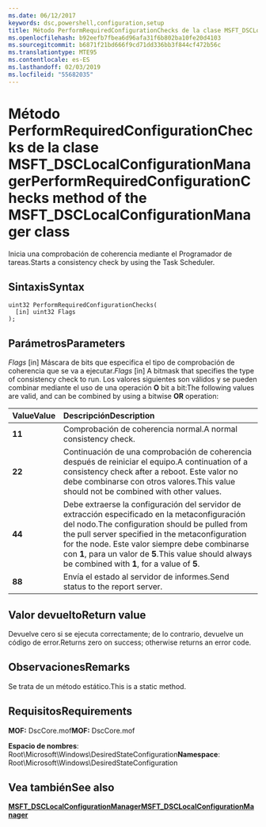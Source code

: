 ```yaml
---
ms.date: 06/12/2017
keywords: dsc,powershell,configuration,setup
title: Método PerformRequiredConfigurationChecks de la clase MSFT_DSCLocalConfigurationManager
ms.openlocfilehash: b92eefb7fbea6d96afa31f6b802ba10fe20d4103
ms.sourcegitcommit: b6871f21bd666f9cd71dd336bb3f844cf472b56c
ms.translationtype: MTE95
ms.contentlocale: es-ES
ms.lasthandoff: 02/03/2019
ms.locfileid: "55682035"
---
```

# <a name="performrequiredconfigurationchecks-method-of-the-msftdsclocalconfigurationmanager-class"></a><span data-ttu-id="580f3-103">Método PerformRequiredConfigurationChecks de la clase MSFT_DSCLocalConfigurationManager</span><span class="sxs-lookup"><span data-stu-id="580f3-103">PerformRequiredConfigurationChecks method of the MSFT_DSCLocalConfigurationManager class</span></span>

<span data-ttu-id="580f3-104">Inicia una comprobación de coherencia mediante el Programador de tareas.</span><span class="sxs-lookup"><span data-stu-id="580f3-104">Starts a consistency check by using the Task Scheduler.</span></span>

## <a name="syntax"></a><span data-ttu-id="580f3-105">Sintaxis</span><span class="sxs-lookup"><span data-stu-id="580f3-105">Syntax</span></span>

```mof
uint32 PerformRequiredConfigurationChecks(
  [in] uint32 Flags
);
```

## <a name="parameters"></a><span data-ttu-id="580f3-106">Parámetros</span><span class="sxs-lookup"><span data-stu-id="580f3-106">Parameters</span></span>

<span data-ttu-id="580f3-107">*Flags* \[in\] Máscara de bits que especifica el tipo de comprobación de coherencia que se va a ejecutar.</span><span class="sxs-lookup"><span data-stu-id="580f3-107">*Flags* \[in\] A bitmask that specifies the type of consistency check to run.</span></span> <span data-ttu-id="580f3-108">Los valores siguientes son válidos y se pueden combinar mediante el uso de una operación **O** bit a bit:</span><span class="sxs-lookup"><span data-stu-id="580f3-108">The following values are valid, and can be combined by using a bitwise **OR** operation:</span></span>

|<span data-ttu-id="580f3-109">Value</span><span class="sxs-lookup"><span data-stu-id="580f3-109">Value</span></span> |<span data-ttu-id="580f3-110">Descripción</span><span class="sxs-lookup"><span data-stu-id="580f3-110">Description</span></span> |
|:--- |:---|
|<span data-ttu-id="580f3-111">**1**</span><span class="sxs-lookup"><span data-stu-id="580f3-111">**1**</span></span> | <span data-ttu-id="580f3-112">Comprobación de coherencia normal.</span><span class="sxs-lookup"><span data-stu-id="580f3-112">A normal consistency check.</span></span> |
|<span data-ttu-id="580f3-113">**2**</span><span class="sxs-lookup"><span data-stu-id="580f3-113">**2**</span></span> | <span data-ttu-id="580f3-114">Continuación de una comprobación de coherencia después de reiniciar el equipo.</span><span class="sxs-lookup"><span data-stu-id="580f3-114">A continuation of a consistency check after a reboot.</span></span> <span data-ttu-id="580f3-115">Este valor no debe combinarse con otros valores.</span><span class="sxs-lookup"><span data-stu-id="580f3-115">This value should not be combined with other values.</span></span> |
|<span data-ttu-id="580f3-116">**4**</span><span class="sxs-lookup"><span data-stu-id="580f3-116">**4**</span></span> | <span data-ttu-id="580f3-117">Debe extraerse la configuración del servidor de extracción especificado en la metaconfiguración del nodo.</span><span class="sxs-lookup"><span data-stu-id="580f3-117">The configuration should be pulled from the pull server specified in the metaconfiguration for the node.</span></span> <span data-ttu-id="580f3-118">Este valor siempre debe combinarse con **1**, para un valor de **5**.</span><span class="sxs-lookup"><span data-stu-id="580f3-118">This value should always be combined with **1**, for a value of **5**.</span></span> |
|<span data-ttu-id="580f3-119">**8**</span><span class="sxs-lookup"><span data-stu-id="580f3-119">**8**</span></span> | <span data-ttu-id="580f3-120">Envía el estado al servidor de informes.</span><span class="sxs-lookup"><span data-stu-id="580f3-120">Send status to the report server.</span></span> |

## <a name="return-value"></a><span data-ttu-id="580f3-121">Valor devuelto</span><span class="sxs-lookup"><span data-stu-id="580f3-121">Return value</span></span>

<span data-ttu-id="580f3-122">Devuelve cero si se ejecuta correctamente; de lo contrario, devuelve un código de error.</span><span class="sxs-lookup"><span data-stu-id="580f3-122">Returns zero on success; otherwise returns an error code.</span></span>

## <a name="remarks"></a><span data-ttu-id="580f3-123">Observaciones</span><span class="sxs-lookup"><span data-stu-id="580f3-123">Remarks</span></span>

<span data-ttu-id="580f3-124">Se trata de un método estático.</span><span class="sxs-lookup"><span data-stu-id="580f3-124">This is a static method.</span></span>

## <a name="requirements"></a><span data-ttu-id="580f3-125">Requisitos</span><span class="sxs-lookup"><span data-stu-id="580f3-125">Requirements</span></span>

<span data-ttu-id="580f3-126">**MOF:** DscCore.mof</span><span class="sxs-lookup"><span data-stu-id="580f3-126">**MOF:** DscCore.mof</span></span>

<span data-ttu-id="580f3-127">**Espacio de nombres**: Root\Microsoft\Windows\DesiredStateConfiguration</span><span class="sxs-lookup"><span data-stu-id="580f3-127">**Namespace**: Root\Microsoft\Windows\DesiredStateConfiguration</span></span>

## <a name="see-also"></a><span data-ttu-id="580f3-128">Vea también</span><span class="sxs-lookup"><span data-stu-id="580f3-128">See also</span></span>

[<span data-ttu-id="580f3-129">**MSFT_DSCLocalConfigurationManager**</span><span class="sxs-lookup"><span data-stu-id="580f3-129">**MSFT_DSCLocalConfigurationManager**</span></span>](msft-dsclocalconfigurationmanager.md)
